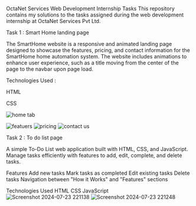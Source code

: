 OctaNet Services Web Development Internship Tasks
This repository contains my solutions to the tasks assigned during the web development internship at OctaNet Services Pvt Ltd.

Task 1 : Smart Home landing page

The SmartHome website is a responsive and animated landing page designed to showcase the features, pricing, and contact information for the SmartHome home automation system. The website includes animations to enhance user experience, such as a title moving from the center of the page to the navbar upon page load.

Technologies Used :

HTML

CSS


![home tab](https://github.com/Jahidkhaan/Smart-home/assets/174988082/68a0d1f1-46b9-4836-857b-3176a91fd090)

![featuers](https://github.com/Jahidkhaan/Smart-home/assets/174988082/f31b8113-636e-472c-9dec-8a5260a6bc45)
![pricing](https://github.com/Jahidkhaan/Smart-home/assets/174988082/2a47e375-99d4-4df2-97c1-51986255a2d7)
![contact us](https://github.com/Jahidkhaan/Smart-home/assets/174988082/a695ba40-2a9f-4264-a00d-14ceed8861ed)


Task 2 : To do list page


A simple To-Do List web application built with HTML, CSS, and JavaScript. Manage tasks efficiently with features to add, edit, complete, and delete tasks.

Features
Add new tasks
Mark tasks as completed
Edit existing tasks
Delete tasks
Navigation between "How it Works" and "Features" sections

Technologies Used
HTML
CSS
JavaScript
![Screenshot 2024-07-23 221138](https://github.com/user-attachments/assets/9198a699-b52f-41ac-9538-cb16bcc011fd)
![Screenshot 2024-07-23 221248](https://github.com/user-attachments/assets/d3aa252e-aec1-497c-928c-6ba3c9e1c22a)

